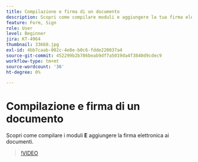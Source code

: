 ```yaml
---
title: Compilazione e firma di un documento
description: Scopri come compilare moduli e aggiungere la tua firma elettronica ai documenti
feature: Form, Sign
role: User
level: Beginner
jira: KT-4964
thumbnail: 33660.jpg
exl-id: 4bb7caab-002c-4e8e-b0c6-fdde220037a4
source-git-commit: 452299b2b786beab9df7a5019da4f3840d9cdec9
workflow-type: tm+mt
source-wordcount: '36'
ht-degree: 0%

---
```


# Compilazione e firma di un documento

Scopri come compilare i moduli **E** aggiungere la firma elettronica ai documenti.

>[!VIDEO](https://video.tv.adobe.com/v/33660?quality=12&learn=on&hidetitle=true)
